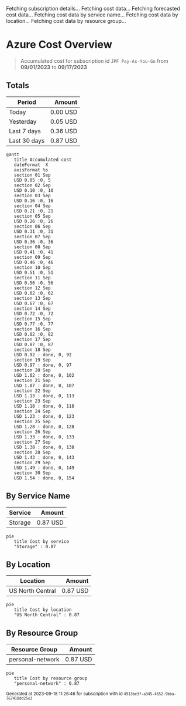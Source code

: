 Fetching subscription details...
Fetching cost data...
Fetching forecasted cost data...
Fetching cost data by service name...
Fetching cost data by location...
Fetching cost data by resource group...
# Azure Cost Overview

> Accumulated cost for subscription id `JPF Pay-As-You-Go` from **09/01/2023** to **09/17/2023**

## Totals

|Period|Amount|
|---|---:|
|Today|0.00 USD|
|Yesterday|0.05 USD|
|Last 7 days|0.36 USD|
|Last 30 days|0.87 USD|

```mermaid
gantt
   title Accumulated cost
   dateFormat  X
   axisFormat %s
   section 01 Sep
   USD 0.05 :0, 5
   section 02 Sep
   USD 0.10 :0, 10
   section 03 Sep
   USD 0.16 :0, 16
   section 04 Sep
   USD 0.21 :0, 21
   section 05 Sep
   USD 0.26 :0, 26
   section 06 Sep
   USD 0.31 :0, 31
   section 07 Sep
   USD 0.36 :0, 36
   section 08 Sep
   USD 0.41 :0, 41
   section 09 Sep
   USD 0.46 :0, 46
   section 10 Sep
   USD 0.51 :0, 51
   section 11 Sep
   USD 0.56 :0, 56
   section 12 Sep
   USD 0.62 :0, 62
   section 13 Sep
   USD 0.67 :0, 67
   section 14 Sep
   USD 0.72 :0, 72
   section 15 Sep
   USD 0.77 :0, 77
   section 16 Sep
   USD 0.82 :0, 82
   section 17 Sep
   USD 0.87 :0, 87
   section 18 Sep
   USD 0.92 : done, 0, 92
   section 19 Sep
   USD 0.97 : done, 0, 97
   section 20 Sep
   USD 1.02 : done, 0, 102
   section 21 Sep
   USD 1.07 : done, 0, 107
   section 22 Sep
   USD 1.13 : done, 0, 113
   section 23 Sep
   USD 1.18 : done, 0, 118
   section 24 Sep
   USD 1.23 : done, 0, 123
   section 25 Sep
   USD 1.28 : done, 0, 128
   section 26 Sep
   USD 1.33 : done, 0, 133
   section 27 Sep
   USD 1.38 : done, 0, 138
   section 28 Sep
   USD 1.43 : done, 0, 143
   section 29 Sep
   USD 1.49 : done, 0, 149
   section 30 Sep
   USD 1.54 : done, 0, 154
```

## By Service Name

|Service|Amount|
|---|---:|
|Storage|0.87 USD|

```mermaid
pie
   title Cost by service
   "Storage" : 0.87
```

## By Location

|Location|Amount|
|---|---:|
|US North Central|0.87 USD|

```mermaid
pie
   title Cost by location
   "US North Central" : 0.87
```

## By Resource Group

|Resource Group|Amount|
|---|---:|
|personal-network|0.87 USD|

```mermaid
pie
   title Cost by resource group
   "personal-network" : 0.87
```

<sup>Generated at 2023-09-18 11:26:46 for subscription with id `4913be3f-a345-4652-9bba-767418dd25e3`</sup>
